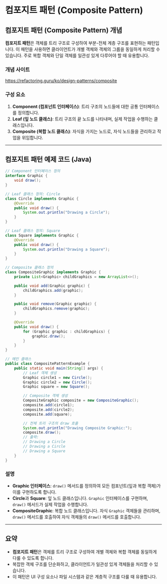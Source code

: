 # 컴포지트 패턴 (Composite Pattern)

## 컴포지트 패턴 (Composite Pattern) 개념

**컴포지트 패턴**은 객체를 트리 구조로 구성하여 부분-전체 계층 구조를 표현하는 패턴입니다. 이 패턴을 사용하면 클라이언트가 개별 객체와 객체의 그룹을 동일하게 처리할 수 있습니다. 주로 복합 객체와 단일 객체를 일관성 있게 다루어야 할 때 유용합니다.

### 개념 사이트

https://refactoring.guru/ko/design-patterns/composite

### 구성 요소

1. **Component (컴포넌트 인터페이스)**: 트리 구조의 노드들에 대한 공통 인터페이스를 정의합니다.
2. **Leaf (잎 노드 클래스)**: 트리 구조의 끝 노드를 나타내며, 실제 작업을 수행하는 클래스입니다.
3. **Composite (복합 노드 클래스)**: 자식을 가지는 노드로, 자식 노드들을 관리하고 작업을 위임합니다.

---

## 컴포지트 패턴 예제 코드 (Java)

```java
// Component 인터페이스 정의
interface Graphic {
    void draw();
}

// Leaf 클래스 정의: Circle
class Circle implements Graphic {
    @Override
    public void draw() {
        System.out.println("Drawing a Circle");
    }
}

// Leaf 클래스 정의: Square
class Square implements Graphic {
    @Override
    public void draw() {
        System.out.println("Drawing a Square");
    }
}

// Composite 클래스 정의
class CompositeGraphic implements Graphic {
    private List<Graphic> childGraphics = new ArrayList<>();

    public void add(Graphic graphic) {
        childGraphics.add(graphic);
    }

    public void remove(Graphic graphic) {
        childGraphics.remove(graphic);
    }

    @Override
    public void draw() {
        for (Graphic graphic : childGraphics) {
            graphic.draw();
        }
    }
}

// 메인 클래스
public class CompositePatternExample {
    public static void main(String[] args) {
        // Leaf 객체 생성
        Graphic circle1 = new Circle();
        Graphic circle2 = new Circle();
        Graphic square = new Square();

        // Composite 객체 생성
        CompositeGraphic composite = new CompositeGraphic();
        composite.add(circle1);
        composite.add(circle2);
        composite.add(square);

        // 전체 트리 구조의 draw 호출
        System.out.println("Drawing Composite Graphic:");
        composite.draw();
        // 출력:
        // Drawing a Circle
        // Drawing a Circle
        // Drawing a Square
    }
}
```

### 설명

- **Graphic 인터페이스**: `draw()` 메서드를 정의하여 모든 컴포넌트(잎과 복합 객체)가 이를 구현하도록 합니다.
- **Circle**과 **Square**: 잎 노드 클래스입니다. `Graphic` 인터페이스를 구현하며, `draw()` 메서드가 실제 작업을 수행합니다.
- **CompositeGraphic**: 복합 노드 클래스입니다. 자식 `Graphic` 객체들을 관리하며, `draw()` 메서드를 호출하여 자식 객체들의 `draw()` 메서드를 호출합니다.

---

## 요약

- **컴포지트 패턴**은 객체를 트리 구조로 구성하여 개별 객체와 복합 객체를 동일하게 다룰 수 있도록 합니다.
- 복잡한 객체 구조를 단순화하고, 클라이언트가 일관성 있게 객체들을 처리할 수 있습니다.
- 이 패턴은 UI 구성 요소나 파일 시스템과 같은 계층적 구조를 다룰 때 유용합니다.